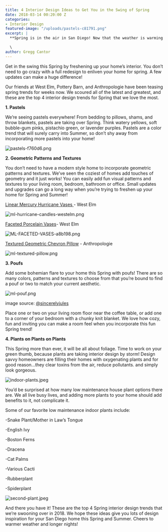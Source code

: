 ```yaml
---
title: 4 Interior Design Ideas to Get You in the Swing of Spring
date: 2018-03-14 00:20:00 Z
categories:
- Interior Design
featured-image: "/uploads/pastels-c81791.png"
excerpt: |
  **Spring is in the air in San Diego! Now that the weather is warming up, there are a few things you can do in the front and backyard to spruce up your outdoor space. Click to read more.**

  \
author: Gregg Cantor
---
```


Get in the swing this Spring by freshening up your home’s interior. You don’t need to go crazy with a full redesign to enliven your home for spring. A few updates can make a huge difference!

Our friends at West Elm, Pottery Barn, and Anthropologie have been teasing spring trends for weeks now. We scoured all of the latest and greatest, and these are the top 4 interior design trends for Spring that we love the most.

**1. Pastels**

We’re seeing pastels everywhere! From bedding to pillows, shams, and throw blankets, pastels are taking over Spring. Think watery yellows, soft bubble-gum pinks, pistachio green, or lavender purples. Pastels are a color trend that will surely carry into Summer, so don’t shy away from incorporating more pastels into your home!

![pastels-f760d6.png](/uploads/pastels-f760d6.png)

**2. Geometric Patterns and Textures**

You don’t need to have a modern style home to incorporate geometric patterns and textures. We’ve seen the coziest of homes add touches of geometry and it just works! You can easily add fun visual patterns and textures to your living room, bedroom, bathroom or office. Small updates and upgrades can go a long way when you’re trying to freshen up your home for Spring and Summer!

[Linear Mercury Hurricane Vases ](https://www.westelm.com/products/linear-mercury-hurricanes-vases-d5160/?pkey=e%7Cgeometric\+vase%7C66%7Cbest%7C0%7C1%7C24%7C%7C19&cm_src=NLASEARCH)- West Elm

![ml-hurricane-candles-westelm.png](/uploads/ml-hurricane-candles-westelm.png)

[Faceted Porcelain Vases](https://www.westelm.com/products/linear-mercury-hurricanes-vases-d5160/?pkey=e%7Cgeometric\+vase%7C66%7Cbest%7C0%7C1%7C24%7C%7C19&cm_src=NLASEARCH)- West Elm

![ML-FACETED-VASES-a8b198.png](/uploads/ML-FACETED-VASES-a8b198.png)

[Textured Geometric Chevron Pillow](https://www.anthropologie.com/shop/fringed-chevron-pillow?category=SEARCHRESULTS&color=011) - Anthropologie

![ml-textured-pillow.png](/uploads/ml-textured-pillow.png)

**3. Poufs**

Add some bohemian flare to your home this Spring with poufs! There are so many colors, patterns and textures to choose from that you’re bound to find a pouf or two to match your current aesthetic.

![ml-pouf.png](/uploads/ml-pouf.png)

image source: [@sincerelyjules](https://www.instagram.com/p/BTo-ditADTm/?taken-by=sincerelyjules)

Place one or two on your living room floor near the coffee table, or add one to a corner of your bedroom with a chunky knit blanket. We love how cozy, fun and inviting you can make a room feel when you incorporate this fun Spring trend!

**4. Plants on Plants on Plants**

This Spring more than ever, it will be all about foliage. Time to work on your green thumb, because plants are taking interior design by storm! Design savvy homeowners are filling their homes with oxygenating plants and for good reason…they clear toxins from the air, reduce pollutants. and simply look gorgeous.

![indoor-plants.jpeg](/uploads/indoor-plants.jpeg)

You’d be surprised at how many low maintenance house plant options there are. We all live busy lives, and adding more plants to your home should add benefits to it, not complicate it.

Some of our favorite low maintenance indoor plants include:

-Snake Plant/Mother in Law’s Tongue

-English Ivy

-Boston Ferns

-Dracena

-Cat Palms

-Various Cacti

-Rubberplant

-Spiderplant

![second-plant.jpeg](/uploads/second-plant.jpeg)

And there you have it! These are the top 4 Spring interior design trends that we’re swooning over in 2018. We hope these ideas give you lots of design inspiration for your San Diego home this Spring and Summer. Cheers to warmer weather and longer nights!